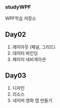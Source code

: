 ### studyWPF
WPF학습 저장소

## Day02 

1. 레이아웃 (패널, 그리드)
2. 데이터 바인딩
3. 페이지 네비게이션

## Day03
1. 디자인
2. 리소스
3. 네이버 영화 앱 만들기
